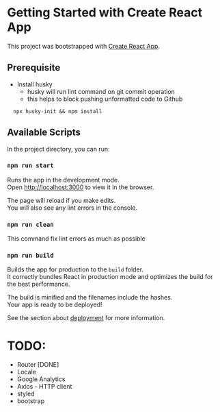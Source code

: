 # Getting Started with Create React App

This project was bootstrapped with [Create React App](https://github.com/facebook/create-react-app).

## Prerequisite
  - Install husky
    - husky will run lint command on git commit operation
    - this helps to block pushing unformatted code to Github
  ```
    npx husky-init && npm install
  ```

## Available Scripts

In the project directory, you can run:

### `npm run start`

Runs the app in the development mode.\
Open [http://localhost:3000](http://localhost:3000) to view it in the browser.

The page will reload if you make edits.\
You will also see any lint errors in the console.

### `npm run clean`

This command fix lint errors as much as possible

### `npm run build`

Builds the app for production to the `build` folder.\
It correctly bundles React in production mode and optimizes the build for the best performance.

The build is minified and the filenames include the hashes.\
Your app is ready to be deployed!

See the section about [deployment](https://facebook.github.io/create-react-app/docs/deployment) for more information.




# TODO:
- Router [DONE]
- Locale
- Google Analytics
- Axios - HTTP client
- styled
- bootstrap

